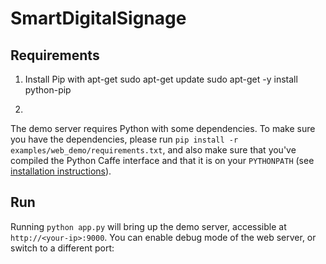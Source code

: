 # SmartDigitalSignage

## Requirements
1. Install Pip with apt-get
sudo apt-get update
sudo apt-get -y install python-pip

2.
The demo server requires Python with some dependencies.
To make sure you have the dependencies, please run `pip install -r examples/web_demo/requirements.txt`, and also make sure that you've compiled the Python Caffe interface and that it is on your `PYTHONPATH` (see [installation instructions](/installation.html)).

## Run

Running `python app.py` will bring up the demo server, accessible at `http://<your-ip>:9000`.
You can enable debug mode of the web server, or switch to a different port:
